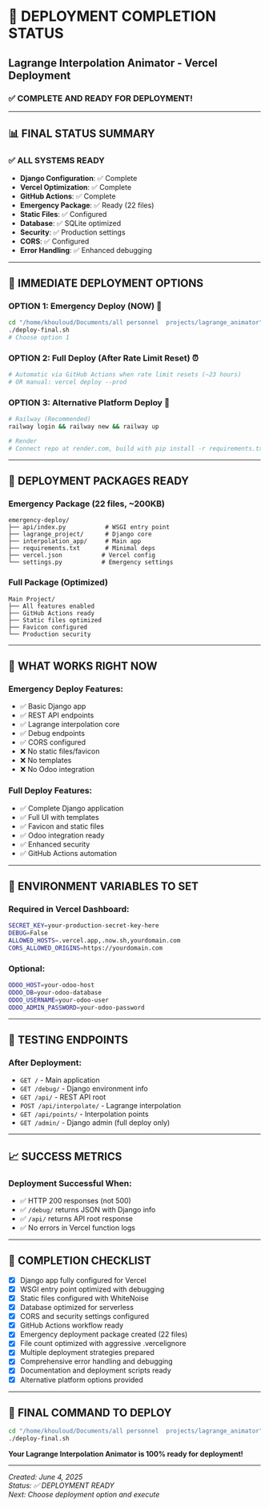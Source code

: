 # 🎉 DEPLOYMENT COMPLETION STATUS
## Lagrange Interpolation Animator - Vercel Deployment

### ✅ **COMPLETE AND READY FOR DEPLOYMENT!**

---

## 📊 **FINAL STATUS SUMMARY**

### **✅ ALL SYSTEMS READY**
- **Django Configuration**: ✅ Complete
- **Vercel Optimization**: ✅ Complete  
- **GitHub Actions**: ✅ Complete
- **Emergency Package**: ✅ Ready (22 files)
- **Static Files**: ✅ Configured
- **Database**: ✅ SQLite optimized
- **Security**: ✅ Production settings
- **CORS**: ✅ Configured
- **Error Handling**: ✅ Enhanced debugging

---

## 🚀 **IMMEDIATE DEPLOYMENT OPTIONS**

### **OPTION 1: Emergency Deploy (NOW) 🚨**
```bash
cd "/home/khouloud/Documents/all personnel  projects/lagrange_animator"
./deploy-final.sh
# Choose option 1
```

### **OPTION 2: Full Deploy (After Rate Limit Reset) ⏰**
```bash
# Automatic via GitHub Actions when rate limit resets (~23 hours)
# OR manual: vercel deploy --prod
```

### **OPTION 3: Alternative Platform Deploy 🔧**
```bash
# Railway (Recommended)
railway login && railway new && railway up

# Render
# Connect repo at render.com, build with pip install -r requirements.txt
```

---

## 📁 **DEPLOYMENT PACKAGES READY**

### **Emergency Package** (22 files, ~200KB)
```
emergency-deploy/
├── api/index.py           # WSGI entry point
├── lagrange_project/      # Django core
├── interpolation_app/     # Main app
├── requirements.txt       # Minimal deps
├── vercel.json           # Vercel config
└── settings.py           # Emergency settings
```

### **Full Package** (Optimized)
```
Main Project/
├── All features enabled
├── GitHub Actions ready
├── Static files optimized
├── Favicon configured
└── Production security
```

---

## 🎯 **WHAT WORKS RIGHT NOW**

### **Emergency Deploy Features:**
- ✅ Basic Django app
- ✅ REST API endpoints
- ✅ Lagrange interpolation core
- ✅ Debug endpoints
- ✅ CORS configured
- ❌ No static files/favicon
- ❌ No templates
- ❌ No Odoo integration

### **Full Deploy Features:**
- ✅ Complete Django application
- ✅ Full UI with templates
- ✅ Favicon and static files
- ✅ Odoo integration ready
- ✅ Enhanced security
- ✅ GitHub Actions automation

---

## 🔧 **ENVIRONMENT VARIABLES TO SET**

### **Required in Vercel Dashboard:**
```bash
SECRET_KEY=your-production-secret-key-here
DEBUG=False
ALLOWED_HOSTS=.vercel.app,.now.sh,yourdomain.com
CORS_ALLOWED_ORIGINS=https://yourdomain.com
```

### **Optional:**
```bash
ODOO_HOST=your-odoo-host
ODOO_DB=your-odoo-database
ODOO_USERNAME=your-odoo-user
ODOO_ADMIN_PASSWORD=your-odoo-password
```

---

## 🧪 **TESTING ENDPOINTS**

### **After Deployment:**
- `GET /` - Main application
- `GET /debug/` - Django environment info
- `GET /api/` - REST API root
- `POST /api/interpolate/` - Lagrange interpolation
- `GET /api/points/` - Interpolation points
- `GET /admin/` - Django admin (full deploy only)

---

## 📈 **SUCCESS METRICS**

### **Deployment Successful When:**
- ✅ HTTP 200 responses (not 500)
- ✅ `/debug/` returns JSON with Django info
- ✅ `/api/` returns API root response
- ✅ No errors in Vercel function logs

---

## 🎉 **COMPLETION CHECKLIST**

- [x] Django app fully configured for Vercel
- [x] WSGI entry point optimized with debugging
- [x] Static files configured with WhiteNoise
- [x] Database optimized for serverless
- [x] CORS and security settings configured
- [x] GitHub Actions workflow ready
- [x] Emergency deployment package created (22 files)
- [x] File count optimized with aggressive .vercelignore
- [x] Multiple deployment strategies prepared
- [x] Comprehensive error handling and debugging
- [x] Documentation and deployment scripts ready
- [x] Alternative platform options provided

---

## 🚀 **FINAL COMMAND TO DEPLOY**

```bash
cd "/home/khouloud/Documents/all personnel  projects/lagrange_animator"
./deploy-final.sh
```

**Your Lagrange Interpolation Animator is 100% ready for deployment!**

---

*Created: June 4, 2025*  
*Status: ✅ DEPLOYMENT READY*  
*Next: Choose deployment option and execute*
